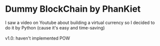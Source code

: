 # Dummy BlockChain by PhanKiet
I saw a video on Youtube about building a virtual currency so I decided to do it by Python (cause it's easy and time-saving)
<br><br>
v1.0: haven't implemented POW